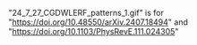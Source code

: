 "24_7_27_CGDWLERF_patterns_1.gif" is for "https://doi.org/10.48550/arXiv.2407.18494" and "https://doi.org/10.1103/PhysRevE.111.024305"
